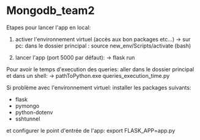 # Mongodb_team2

Etapes pour lancer l'app en local:

1) activer l'environnement virtuel (accès aux bon packages etc...)
-> sur pc:  dans le dossier principal : source new_env/Scripts/activate (bash)

2) lancer l'app (port 5000 par défaut):
-> flask run

Pour avoir le temps d'execution des queries: aller dans le dossier principal et dans un shell:
-> pathToPython.exe queries_execution_time.py

Si problème avec l'environnement virtuel: 
installer les packages suivants:
- flask
- pymongo
- python-dotenv
- sshtunnel


et configurer le point d'entrée de l'app:
export FLASK_APP=app.py